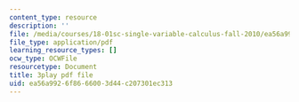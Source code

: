 ```yaml
---
content_type: resource
description: ''
file: /media/courses/18-01sc-single-variable-calculus-fall-2010/ea56a9926f8666003d44c207301ec313_G5BP8mTzkyk.pdf
file_type: application/pdf
learning_resource_types: []
ocw_type: OCWFile
resourcetype: Document
title: 3play pdf file
uid: ea56a992-6f86-6600-3d44-c207301ec313
---
```

